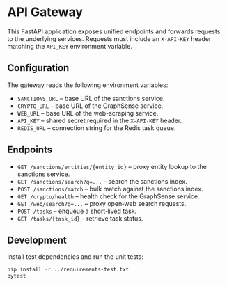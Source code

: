 # API Gateway

This FastAPI application exposes unified endpoints and forwards requests to the
underlying services. Requests must include an `X-API-KEY` header matching the
`API_KEY` environment variable.

## Configuration

The gateway reads the following environment variables:

- `SANCTIONS_URL` – base URL of the sanctions service.
- `CRYPTO_URL` – base URL of the GraphSense service.
- `WEB_URL` – base URL of the web-scraping service.
- `API_KEY` – shared secret required in the `X-API-KEY` header.
- `REDIS_URL` – connection string for the Redis task queue.

## Endpoints

- `GET /sanctions/entities/{entity_id}` – proxy entity lookup to the sanctions service.
- `GET /sanctions/search?q=...` – search the sanctions index.
- `POST /sanctions/match` – bulk match against the sanctions index.
- `GET /crypto/health` – health check for the GraphSense service.
- `GET /web/search?q=...` – proxy open‑web search requests.
- `POST /tasks` – enqueue a short‑lived task.
- `GET /tasks/{task_id}` – retrieve task status.

## Development

Install test dependencies and run the unit tests:

```sh
pip install -r ../requirements-test.txt
pytest
```
